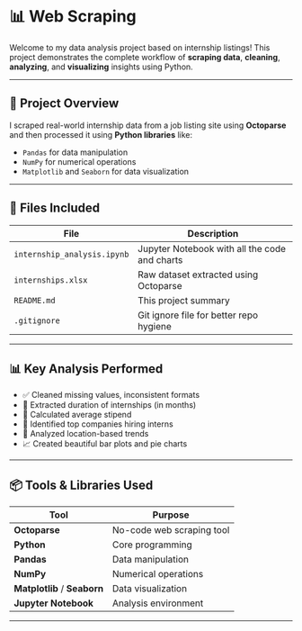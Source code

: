 # 📊 Web Scraping

Welcome to my data analysis project based on internship listings! This project demonstrates the complete workflow of **scraping data**, **cleaning**, **analyzing**, and **visualizing** insights using Python.

---

## 🚀 Project Overview

I scraped real-world internship data from a job listing site using **Octoparse** and then processed it using **Python libraries** like:

- `Pandas` for data manipulation
- `NumPy` for numerical operations
- `Matplotlib` and `Seaborn` for data visualization

---

## 📁 Files Included

| File | Description |
|------|-------------|
| `internship_analysis.ipynb` | Jupyter Notebook with all the code and charts |
| `internships.xlsx` | Raw dataset extracted using Octoparse |
| `README.md` | This project summary |
| `.gitignore` | Git ignore file for better repo hygiene |

---

## 📊 Key Analysis Performed

- ✅ Cleaned missing values, inconsistent formats
- 📌 Extracted duration of internships (in months)
- 💸 Calculated average stipend
- 🏢 Identified top companies hiring interns
- 📍 Analyzed location-based trends
- 📈 Created beautiful bar plots and pie charts

---

## 📦 Tools & Libraries Used

| Tool | Purpose |
|------|--------|
| **Octoparse** | No-code web scraping tool |
| **Python** | Core programming |
| **Pandas** | Data manipulation |
| **NumPy** | Numerical operations |
| **Matplotlib** / **Seaborn** | Data visualization |
| **Jupyter Notebook** | Analysis environment |

---


